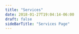 ```yaml
---
title: "Services"
date: 2018-01-27T19:04:14-06:00
draft: false
sideBarTitle: "Services Page"
---
```


